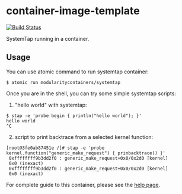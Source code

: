 # container-image-template

[![Build Status](https://travis-ci.org/container-images/systemtap.svg?branch=master)](https://travis-ci.org/container-images/systemtap)

SystemTap running in a container.


## Usage

You can use atomic command to run systemtap container:

```
$ atomic run modularitycontainers/systemtap
```

Once you are in the shell, you can try some simple systemtap scripts:

1. "hello world" with systemtap:
  ```
  $ stap -e 'probe begin { println("hello world"); }'
  hello world
  ^C
  ```

2. script to print backtrace from a selected kernel function:
  ```
  [root@3fe0ab87451e /]# stap -e 'probe kernel.function("generic_make_request") { prinbacktrace() }'
   0xffffffff9b3dd2f0 : generic_make_request+0x0/0x2d0 [kernel]
   0x0 (inexact)
   0xffffffff9b3dd2f0 : generic_make_request+0x0/0x2d0 [kernel]
   0x0 (inexact)
  ```

For complete guide to this container, please see the [help page](https://github.com/container-images/systemtap/blob/master/help/help.md).
